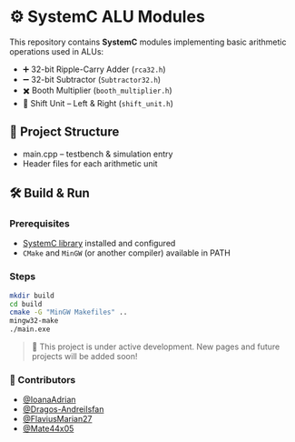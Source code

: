 # ⚙️ SystemC ALU Modules

This repository contains **SystemC** modules implementing basic arithmetic operations used in ALUs:

- ➕ 32-bit Ripple-Carry Adder (`rca32.h`)
- ➖ 32-bit Subtractor (`Subtractor32.h`)
- ✖️ Booth Multiplier (`booth_multiplier.h`)
- 🔁 Shift Unit – Left & Right (`shift_unit.h`)

## 📁 Project Structure

- main.cpp – testbench & simulation entry
- Header files for each arithmetic unit

## 🛠️ Build & Run

### Prerequisites
- [SystemC library](https://accellera.org/downloads/standards/systemc) installed and configured
- `CMake` and `MinGW` (or another compiler) available in PATH

### Steps

```bash
mkdir build
cd build
cmake -G "MinGW Makefiles" ..
mingw32-make
./main.exe
```

> 🚧 This project is under active development. New pages and future projects will be added soon!

### 👥 Contributors

- [@IoanaAdrian](https://github.com/IoanaAdrian)
- [@Dragos-AndreiIsfan](https://github.com/Dragos-AndreiIsfan)
- [@FlaviusMarian27](https://github.com/FlaviusMarian27)
- [@Mate44x05](https://github.com/Mate44x05)